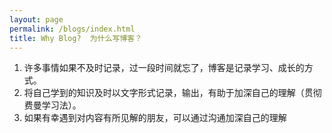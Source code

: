 ```yaml
---
layout: page
permalink: /blogs/index.html
title: Why Blog?  为什么写博客？
---
```


1. 许多事情如果不及时记录，过一段时间就忘了，博客是记录学习、成长的方式。
2. 将自己学到的知识及时以文字形式记录，输出，有助于加深自己的理解（贯彻费曼学习法）。
3. 如果有幸遇到对内容有所见解的朋友，可以通过沟通加深自己的理解
